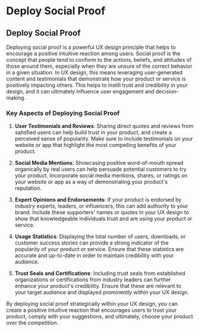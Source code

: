# Deploy Social Proof

## Deploy Social Proof

Deploying social proof is a powerful UX design principle that helps to encourage a positive intuitive reaction among users. Social proof is the concept that people tend to conform to the actions, beliefs, and attitudes of those around them, especially when they are unsure of the correct behavior in a given situation. In UX design, this means leveraging user-generated content and testimonials that demonstrate how your product or service is positively impacting others. This helps to instill trust and credibility in your design, and it can ultimately influence user engagement and decision-making.

### Key Aspects of Deploying Social Proof

1. **User Testimonials and Reviews**: Sharing direct quotes and reviews from satisfied users can help build trust in your product, and create a perceived sense of popularity. Make sure to include testimonials on your website or app that highlight the most compelling benefits of your product.

2. **Social Media Mentions**: Showcasing positive word-of-mouth spread organically by real users can help persuade potential customers to try your product. Incorporate social media mentions, shares, or ratings on your website or app as a way of demonstrating your product's reputation.

3. **Expert Opinions and Endorsements**: If your product is endorsed by industry experts, leaders, or influencers, this can add authority to your brand. Include these supporters' names or quotes in your UX design to show that knowledgeable individuals trust and are using your product or service.

4. **Usage Statistics**: Displaying the total number of users, downloads, or customer success stories can provide a strong indicator of the popularity of your product or service. Ensure that these statistics are accurate and up-to-date in order to maintain credibility with your audience.

5. **Trust Seals and Certifications**: Including trust seals from established organizations or certifications from industry leaders can further enhance your product's credibility. Ensure that these are relevant to your target audience and displayed prominently within your UX design.

By deploying social proof strategically within your UX design, you can create a positive intuitive reaction that encourages users to trust your product, comply with your suggestions, and ultimately, choose your product over the competition.